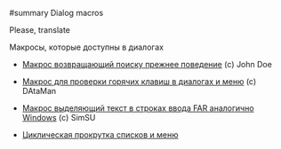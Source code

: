 ﻿#summary Dialog macros

Please, translate

Макросы, которые доступны в диалогах

  * [Макрос возвращающий поиску прежнее поведение](Dialog_FileFind_OldStyle.md) (c) John Doe

  * [Макрос для проверки горячих клавиш в диалогах и меню](Dialog_CheckHotkeys.md) (с) DAtaMan

  * [Макрос выделяющий текст в строках ввода FAR аналогично Windows](Dialog_EditSelect.md) (с) SimSU

  * [Циклическая прокрутка списков и меню](Dialog_LoopScroll.md)